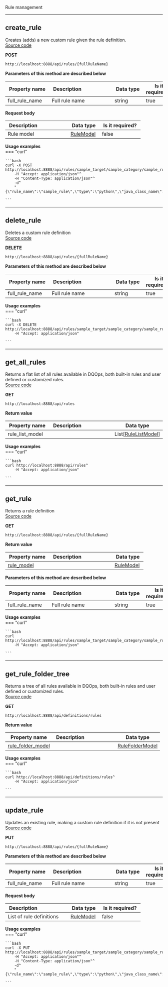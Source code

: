 Rule management  


___  
## create_rule  
Creates (adds) a new custom rule given the rule definition.  
[Source code](https://github.com/dqops/dqo/blob/develop/distribution/python/dqops/client/api/rules/create_rule.py)
  

**POST**
```
http://localhost:8888/api/rules/{fullRuleName}  
```



**Parameters of this method are described below**  
  
|&nbsp;Property&nbsp;name&nbsp;|&nbsp;Description&nbsp;&nbsp;&nbsp;&nbsp;&nbsp;&nbsp;&nbsp;&nbsp;&nbsp;&nbsp;&nbsp;&nbsp;&nbsp;&nbsp;&nbsp;&nbsp;&nbsp;&nbsp;&nbsp;&nbsp;&nbsp;|&nbsp;Data&nbsp;type&nbsp;|&nbsp;Is&nbsp;it required?&nbsp;|
|---------------|---------------------------------|-----------|-----------------|
|full_rule_name|Full rule name|string|true|




**Request body**  
  
|&nbsp;Description&nbsp;&nbsp;&nbsp;&nbsp;&nbsp;&nbsp;&nbsp;&nbsp;&nbsp;&nbsp;&nbsp;&nbsp;&nbsp;&nbsp;&nbsp;&nbsp;&nbsp;&nbsp;&nbsp;&nbsp;&nbsp;|&nbsp;Data&nbsp;type&nbsp;|&nbsp;Is&nbsp;it required?&nbsp;|
|---------------------------------|-----------|-----------------|
|Rule model|[RuleModel](\docs\client\models\rules\#rulemodel)|false|




**Usage examples**  
=== "curl"
      
    ```bash
    curl -X POST http://localhost:8888/api/rules/sample_target/sample_category/sample_rule^
		-H "Accept: application/json"^
		-H "Content-Type: application/json"^
		-d^
		"{\"rule_name\":\"sample_rule\",\"type\":\"python\",\"java_class_name\":\"com.dqops.execution.rules.runners.python.PythonRuleRunner\",\"mode\":\"current_value\",\"custom\":false,\"built_in\":false,\"can_edit\":true}"

    ```


___  
## delete_rule  
Deletes a custom rule definition  
[Source code](https://github.com/dqops/dqo/blob/develop/distribution/python/dqops/client/api/rules/delete_rule.py)
  

**DELETE**
```
http://localhost:8888/api/rules/{fullRuleName}  
```



**Parameters of this method are described below**  
  
|&nbsp;Property&nbsp;name&nbsp;|&nbsp;Description&nbsp;&nbsp;&nbsp;&nbsp;&nbsp;&nbsp;&nbsp;&nbsp;&nbsp;&nbsp;&nbsp;&nbsp;&nbsp;&nbsp;&nbsp;&nbsp;&nbsp;&nbsp;&nbsp;&nbsp;&nbsp;|&nbsp;Data&nbsp;type&nbsp;|&nbsp;Is&nbsp;it required?&nbsp;|
|---------------|---------------------------------|-----------|-----------------|
|full_rule_name|Full rule name|string|true|






**Usage examples**  
=== "curl"
      
    ```bash
    curl -X DELETE http://localhost:8888/api/rules/sample_target/sample_category/sample_rule^
		-H "Accept: application/json"

    ```


___  
## get_all_rules  
Returns a flat list of all rules available in DQOps, both built-in rules and user defined or customized rules.  
[Source code](https://github.com/dqops/dqo/blob/develop/distribution/python/dqops/client/api/rules/get_all_rules.py)
  

**GET**
```
http://localhost:8888/api/rules  
```

**Return value**  
  
|&nbsp;Property&nbsp;name&nbsp;|&nbsp;Description&nbsp;&nbsp;&nbsp;&nbsp;&nbsp;&nbsp;&nbsp;&nbsp;&nbsp;&nbsp;&nbsp;&nbsp;&nbsp;&nbsp;&nbsp;&nbsp;&nbsp;&nbsp;&nbsp;&nbsp;&nbsp;|&nbsp;Data&nbsp;type&nbsp;|
|---------------|---------------------------------|-----------|
|rule_list_model||List[[RuleListModel](\docs\client\models\rules\#rulelistmodel)]|








**Usage examples**  
=== "curl"
      
    ```bash
    curl http://localhost:8888/api/rules^
		-H "Accept: application/json"

    ```


___  
## get_rule  
Returns a rule definition  
[Source code](https://github.com/dqops/dqo/blob/develop/distribution/python/dqops/client/api/rules/get_rule.py)
  

**GET**
```
http://localhost:8888/api/rules/{fullRuleName}  
```

**Return value**  
  
|&nbsp;Property&nbsp;name&nbsp;|&nbsp;Description&nbsp;&nbsp;&nbsp;&nbsp;&nbsp;&nbsp;&nbsp;&nbsp;&nbsp;&nbsp;&nbsp;&nbsp;&nbsp;&nbsp;&nbsp;&nbsp;&nbsp;&nbsp;&nbsp;&nbsp;&nbsp;|&nbsp;Data&nbsp;type&nbsp;|
|---------------|---------------------------------|-----------|
|[rule_model](\docs\client\models\rules\#rulemodel)||[RuleModel](\docs\client\models\rules\#rulemodel)|




**Parameters of this method are described below**  
  
|&nbsp;Property&nbsp;name&nbsp;|&nbsp;Description&nbsp;&nbsp;&nbsp;&nbsp;&nbsp;&nbsp;&nbsp;&nbsp;&nbsp;&nbsp;&nbsp;&nbsp;&nbsp;&nbsp;&nbsp;&nbsp;&nbsp;&nbsp;&nbsp;&nbsp;&nbsp;|&nbsp;Data&nbsp;type&nbsp;|&nbsp;Is&nbsp;it required?&nbsp;|
|---------------|---------------------------------|-----------|-----------------|
|full_rule_name|Full rule name|string|true|






**Usage examples**  
=== "curl"
      
    ```bash
    curl http://localhost:8888/api/rules/sample_target/sample_category/sample_rule^
		-H "Accept: application/json"

    ```


___  
## get_rule_folder_tree  
Returns a tree of all rules available in DQOps, both built-in rules and user defined or customized rules.  
[Source code](https://github.com/dqops/dqo/blob/develop/distribution/python/dqops/client/api/rules/get_rule_folder_tree.py)
  

**GET**
```
http://localhost:8888/api/definitions/rules  
```

**Return value**  
  
|&nbsp;Property&nbsp;name&nbsp;|&nbsp;Description&nbsp;&nbsp;&nbsp;&nbsp;&nbsp;&nbsp;&nbsp;&nbsp;&nbsp;&nbsp;&nbsp;&nbsp;&nbsp;&nbsp;&nbsp;&nbsp;&nbsp;&nbsp;&nbsp;&nbsp;&nbsp;|&nbsp;Data&nbsp;type&nbsp;|
|---------------|---------------------------------|-----------|
|[rule_folder_model](\docs\client\models\rules\#rulefoldermodel)||[RuleFolderModel](\docs\client\models\rules\#rulefoldermodel)|








**Usage examples**  
=== "curl"
      
    ```bash
    curl http://localhost:8888/api/definitions/rules^
		-H "Accept: application/json"

    ```


___  
## update_rule  
Updates an existing rule, making a custom rule definition if it is not present  
[Source code](https://github.com/dqops/dqo/blob/develop/distribution/python/dqops/client/api/rules/update_rule.py)
  

**PUT**
```
http://localhost:8888/api/rules/{fullRuleName}  
```



**Parameters of this method are described below**  
  
|&nbsp;Property&nbsp;name&nbsp;|&nbsp;Description&nbsp;&nbsp;&nbsp;&nbsp;&nbsp;&nbsp;&nbsp;&nbsp;&nbsp;&nbsp;&nbsp;&nbsp;&nbsp;&nbsp;&nbsp;&nbsp;&nbsp;&nbsp;&nbsp;&nbsp;&nbsp;|&nbsp;Data&nbsp;type&nbsp;|&nbsp;Is&nbsp;it required?&nbsp;|
|---------------|---------------------------------|-----------|-----------------|
|full_rule_name|Full rule name|string|true|




**Request body**  
  
|&nbsp;Description&nbsp;&nbsp;&nbsp;&nbsp;&nbsp;&nbsp;&nbsp;&nbsp;&nbsp;&nbsp;&nbsp;&nbsp;&nbsp;&nbsp;&nbsp;&nbsp;&nbsp;&nbsp;&nbsp;&nbsp;&nbsp;|&nbsp;Data&nbsp;type&nbsp;|&nbsp;Is&nbsp;it required?&nbsp;|
|---------------------------------|-----------|-----------------|
|List of rule definitions|[RuleModel](\docs\client\models\rules\#rulemodel)|false|




**Usage examples**  
=== "curl"
      
    ```bash
    curl -X PUT http://localhost:8888/api/rules/sample_target/sample_category/sample_rule^
		-H "Accept: application/json"^
		-H "Content-Type: application/json"^
		-d^
		"{\"rule_name\":\"sample_rule\",\"type\":\"python\",\"java_class_name\":\"com.dqops.execution.rules.runners.python.PythonRuleRunner\",\"mode\":\"current_value\",\"custom\":false,\"built_in\":false,\"can_edit\":true}"

    ```


